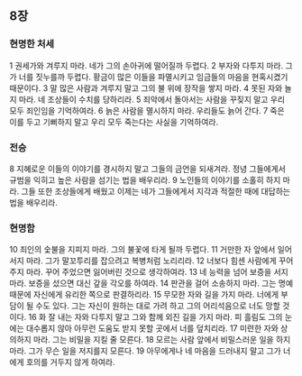 ## 8장
### 현명한 처세
1 권세가와 겨루지 마라. 네가 그의 손아귀에 떨어질까 두렵다.
2 부자와 다투지 마라. 그가 너를 짓누를까 두렵다. 황금이 많은 이들을 파멸시키고 임금들의 마음을 현혹시켰기 때문이다.
3 말 많은 사람과 겨루지 말고 그의 불 위에 장작을 쌓지 마라.
4 못된 자와 놀지 마라. 네 조상들이 수치를 당하리라.
5 죄악에서 돌아서는 사람을 꾸짖지 말고 우리 모두 죄인임을 기억하여라.
6 늙은 사람을 멸시하지 마라. 우리들도 늙어 간다.
7 죽은 이를 두고 기뻐하지 말고 우리 모두 죽는다는 사실을 기억하여라.
### 전승
8 지혜로운 이들의 이야기를 경시하지 말고 그들의 금언을 되새겨라. 정녕 그들에게서 규범을 익히고 높은 사람을 섬기는 법을 배우리라.
9 노인들의 이야기를 소홀히 하지 마라. 그들 또한 조상들에게 배웠고 이제는 네가 그들에게서 지각과 적절한 때에 대답하는 법을 배우리라.
### 현명함
10 죄인의 숯불을 지피지 마라. 그의 불꽃에 타게 될까 두렵다.
11 거만한 자 앞에서 일어서지 마라. 그가 말꼬투리를 잡으려고 복병처럼 노리리라.
12 너보다 힘센 사람에게 꾸어 주지 마라. 꾸어 주었으면 잃어버린 것으로 생각하여라.
13 네 능력을 넘어 보증을 서지 마라. 보증을 섰으면 대신 갚을 각오를 하여라.
14 판관을 걸어 소송하지 마라. 그는 명예 때문에 자신에게 유리한 쪽으로 판결하리라.
15 무모한 자와 길을 가지 마라. 너에게 부담이 될 수도 있다. 그는 자신이 원하는 대로 가려 하고 그의 어리석음으로 너도 망할 것이다.
16 화 잘 내는 자와 다투지 말고 그와 함께 외진 길을 가지 마라. 피 흘림도 그의 눈에는 대수롭지 않아 아무런 도움도 받지 못할 곳에서 너를 덮치리라.
17 미련한 자와 상의하지 마라. 그는 비밀을 지킬 줄 모른다.
18 모르는 사람 앞에서 비밀스러운 일을 하지 마라. 그가 무슨 일을 저지를지 모른다.
19 아무에게나 네 마음을 드러내지 말고 그가 너에게 호의를 거두지 않게 하여라.
